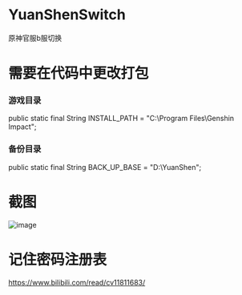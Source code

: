 # YuanShenSwitch
原神官服b服切换
# 需要在代码中更改打包

### 游戏目录
public static final String INSTALL_PATH = "C:\\Program Files\\Genshin Impact";
### 备份目录
public static final String BACK_UP_BASE = "D:\\YuanShen";
# 截图
![image](https://github.com/yelinlan/YuanShenSwitch/assets/38036830/3bdc4776-b4f8-4203-8305-c2e29ebc8697)

# 记住密码注册表
https://www.bilibili.com/read/cv11811683/
